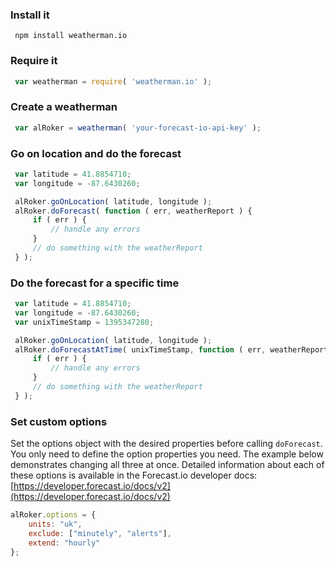 ### Install it

```
 npm install weatherman.io
```

### Require it
```javascript
 var weatherman = require( 'weatherman.io' );
```

### Create a weatherman

```javascript
 var alRoker = weatherman( 'your-forecast-io-api-key' );
```

### Go on location and do the forecast

```javascript
 var latitude = 41.8854710;
 var longitude = -87.6430260;

 alRoker.goOnLocation( latitude, longitude );
 alRoker.doForecast( function ( err, weatherReport ) {
     if ( err ) {
         // handle any errors
     }
     // do something with the weatherReport
 } );
```

### Do the forecast for a specific time

```javascript
 var latitude = 41.8854710;
 var longitude = -87.6430260;
 var unixTimeStamp = 1395347280;

 alRoker.goOnLocation( latitude, longitude );
 alRoker.doForecastAtTime( unixTimeStamp, function ( err, weatherReport ) {
     if ( err ) {
         // handle any errors
     }
     // do something with the weatherReport
 } );
```

### Set custom options

Set the options object with the desired properties before calling `doForecast`. You only need to define the option properties you need. The example below demonstrates changing all three at once. Detailed information about each of these options is available in the Forecast.io developer docs: [https://developer.forecast.io/docs/v2](https://developer.forecast.io/docs/v2)

```javascript
alRoker.options = {
    units: "uk",
    exclude: ["minutely", "alerts"],
    extend: "hourly"
};
```
